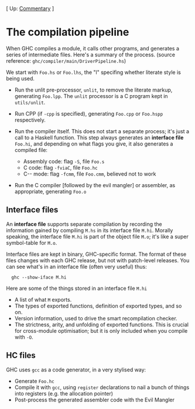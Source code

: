 
\[ Up: [Commentary](commentary) \]


# The compilation pipeline



When GHC compiles a module, it calls other programs, and generates a series of intermediate files.  Here's a summary of the process.
(source reference: `ghc/compiler/main/DriverPipeline.hs`)



We start with `Foo.hs` or `Foo.lhs`, the "l" specifing whether literate style is being used.


- Run the unlit pre-processor, `unlit`, to remove the literate markup, generating `Foo.lpp`.  The `unlit` processor is a C program kept in `utils/unlit`.

- Run CPP (if `-cpp` is specified), generating `Foo.cpp` or `Foo.hspp` respectively.

- Run the compiler itself. This does not start a separate process; it's just a call to a Haskell function.  This step always generates an **interface file** `Foo.hi`, and depending on what flags you give, it also generates a compiled file:

  - Assembly code: flag `-S`, file `Foo.s`
  - C code: flag `-fviaC`, file `Foo.hc`
  - C-- mode: flag `-fcmm`, file `Foo.cmm`, believed not to work

- Run the C compiler \[followed by the evil mangler\] or assembler, as appropriate, generating `Foo.o`

## Interface files



An **interface file** supports separate compilation by recording the information gained by compiling `M.hs` in its interface file `M.hi`.  Morally speaking, the interface file `M.hi` is part of the object file `M.o`; it's like a super symbol-table for `M.o`.



Interface files are kept in binary, GHC-specific format.  The format of these files changes with each GHC release, but not with patch-level releases.  You can see what's in an interface file (often very useful) thus:


```wiki
  ghc --show-iface M.hi
```


Here are some of the things stored in an interface file `M.hi`


- A list of what `M` exports.
- The types of exported functions, definition of exported types, and so on.
- Version information, used to drive the smart recompilation checker.
- The strictness, arity, and unfolding of exported functions.  This is crucial for cross-module optimisation; but it is only included when you compile with `-O`.

## HC files



GHC uses `gcc` as a code generator, in a very stylised way:


- Generate `Foo.hc`
- Compile it with `gcc`, using `register` declarations to nail a bunch of things into registers (e.g. the allocation pointer)
- Post-process the generated assembler code with the Evil Mangler
